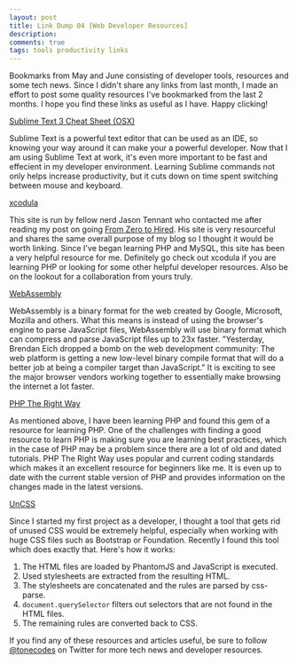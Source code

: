 ```yaml
---
layout: post
title: Link Dump 04 [Web Developer Resources]
description:
comments: true
tags: tools productivity links
---
```


Bookmarks from May and June consisting of developer tools, resources and some tech news. Since I didn't share any links from last month, I made an effort to post some quality resources I've bookmarked from the last 2 months. I hope you find these links as useful as I have. Happy clicking!


[Sublime Text 3 Cheat Sheet (OSX)](http://www.cheatography.com/martinprins/cheat-sheets/sublime-text-3-osx/)

Sublime Text is a powerful text editor that can be used as an IDE, so knowing your way around it can make your a powerful developer. Now that I am using Sublime Text at work, it's even more important to be fast and effecient in my developer environment. Learning Sublime commands not only helps increase productivity, but it cuts down on time spent switching between mouse and keyboard.


[xcodula](http://xcodula.com/)

This site is run by fellow nerd Jason Tennant who contacted me after reading my post on going [From Zero to Hired](http://anthonyramella.com/blog/from-zero-to-hired/). His site is very resourceful and shares the same overall purpose of my blog so I thought it would be worth linking. Since I've began learning PHP and MySQL, this site has been a very helpful resource for me. Definitely go check out xcodula if you are learning PHP or looking for some other helpful developer resources. Also be on the lookout for a collaboration from yours truly.


[WebAssembly](https://medium.com/javascript-scene/what-is-webassembly-the-dawn-of-a-new-era-61256ec5a8f6)

WebAssembly is a binary format for the web created by Google, Microsoft, Mozilla and others. What this means is instead of using the browser's engine to parse JavaScript files, WebAssembly will use binary format which can compress and parse JavaScript files up to 23x faster. "Yesterday, Brendan Eich dropped a bomb on the web development community: The web platform is getting a new low-level binary compile format that will do a better job at being a compiler target than JavaScript." It is exciting to see the major browser vendors working together to essentially make browsing the internet a lot faster.


[PHP The Right Way](http://www.phptherightway.com/)

As mentioned above, I have been learning PHP and found this gem of a resource for learning PHP. One of the challenges with finding a good resource to learn PHP is making sure you are learning best practices, which in the case of PHP may be a problem since there are a lot of old and dated tutorials. PHP The Right Way uses popular and current coding standards which makes it an excellent resource for beginners like me. It is even up to date with the current stable version of PHP and provides information on the changes made in the latest versions.


[UnCSS](https://github.com/giakki/uncss)

Since I started my first project as a developer, I thought a tool that gets rid of unused CSS would be extremely helpful, especially when working with huge CSS files such as Bootstrap or Foundation. Recently I found this tool which does exactly that. Here's how it works:</p>
1. The HTML files are loaded by PhantomJS and JavaScript is executed.
2. Used stylesheets are extracted from the resulting HTML.
3. The stylesheets are concatenated and the rules are parsed by css-parse.
4. ``document.querySelector`` filters out selectors that are not found in the HTML files.
5. The remaining rules are converted back to CSS.


If you find any of these resources and articles useful, be sure to follow [@tonecodes](http://www.twitter.com/tonecodes) on Twitter for more tech news and developer resources.

